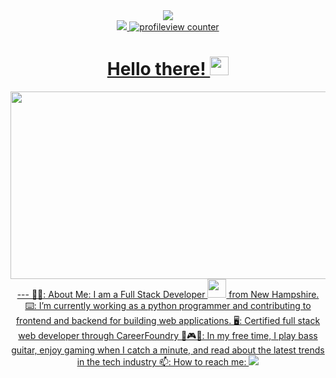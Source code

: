 <div id="header" align="center">
  <img src="https://media.giphy.com/media/lbcLMX9B6sTsGjUmS3/giphy.gif" width:"100"/>

  
<div id="badges"> 
  <a href="www.linkedin.com/in/jamesvkeefe">
    <img src="https://img.shields.io/badge/LinkedIn-blue?logo=linkedin&logoColor=white&style=for-the-badge"
</div>
<img src="https://komarev.com/ghpvc/?username=jkeefe77&style=flat-square&color=blue" alt="profileview counter"/>
<h1> Hello there!
<img src="https://media.giphy.com/media/v1.Y2lkPTc5MGI3NjExdGg5bHhvZG53YTcwcGVjOGRldG1zaGZ0bmdoODduaHQxZHVxdzhzMyZlcD12MV9pbnRlcm5hbF9naWZfYnlfaWQmY3Q9cw/hvRJCLFzcasrR4ia7z/giphy.gif" width="30px"/>
</h1>
<div align="center">
  <img src="https://media.giphy.com/media/dWesBcTLavkZuG35MI/giphy.gif" width="600" height="300"/>
</div>
---
👨‍💻: About Me:
I am a Full Stack Developer <img src="https://media.giphy.com/media/WUlplcMpOCEmTGBtBW/giphy.gif" width="30"> from New Hampshire.
⌨️: I’m currently working as a python programmer and contributing to frontend and backend for building web applications.
🖥️: Certified full stack web developer through CareerFoundry
🎸🎮📖: In my free time, I play bass guitar, enjoy gaming when I catch a minute, and read about the latest trends in the tech industry
📫: How to reach me:  <a href="www.linkedin.com/in/jamesvkeefe">
    <img src="https://img.shields.io/badge/LinkedIn-blue?logo=linkedin&logoColor=white&style=for-the-badge"



